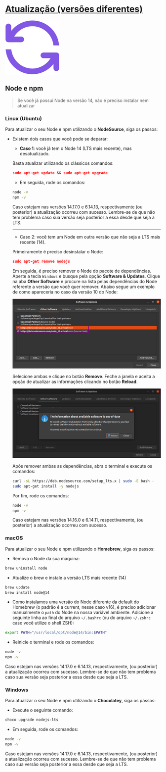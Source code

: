 # [Atualização (versões diferentes)](https://www.notion.so/Atualiza-o-vers-es-diferentes-af8018a9df504d5d91c662ed4cea9e08)

![ícone][icone-atualizacao]

## Node e npm

> Se você já possui Node na versão 14, não é preciso instalar nem atualizar

### Linux (Ubuntu)

Para atualizar o seu Node e npm utilizando o **NodeSource**, siga os passos:

- Existem dois casos que você pode se deparar:
    - **Caso 1**: você já tem o Node 14 (LTS mais recente), mas desatualizado.

    Basta atualizar utilizando os clássicos comandos:

    ```json
    sudo apt-get update && sudo apt-get upgrade
    ```

    - Em seguida, rode os comandos:

    ```bash
    node -v
    npm -v
    ```

    Caso estejam nas versões 14.17.0 e 6.14.13, respectivamente (ou posterior) a atualização ocorreu com sucesso. Lembre-se de que não tem problema caso sua versão seja posterior a essa desde que seja a LTS.

    ---

    - Caso 2: você tem um Node em outra versão que não seja a LTS mais recente (14).

    Primeiramente é preciso desinstalar o Node:

    ```json
    sudo apt-get remove nodejs
    ```

    Em seguida, é preciso remover o Node do pacote de dependências. Aperte a tecla `Windows` e busque pela opção **Software & Updates**. Clique na aba **Other Software** e procure na lista pelas dependências do Node referente a versão que você quer remover. Abaixo segue um exemplo de como apareceria no caso da versão 10 do Node:

    ![remover node das dependências - passo 1][remover-node-dependencias-1]

    Selecione ambas e clique no botão **Remove**. Feche a janela e aceita a opção de atualizar as informações clicando no botão **Reload**.

    ![remover node das dependências - passo 2][remover-node-dependencias-2]

    Após remover ambas as dependências, abra o terminal e execute os comandos:

    ```bash
    curl -sL https://deb.nodesource.com/setup_lts.x | sudo -E bash -
    sudo apt-get install -y nodejs
    ```

    Por fim, rode os comandos:

    ```bash
    node -v
    npm -v
    ```

    Caso estejam nas versões 14.16.0 e 6.14.11, respectivamente, (ou posterior) a atualização ocorreu com sucesso.

### macOS

Para atualizar o seu Node e npm utilizando o **Homebrew**, siga os passos:

- Remova o Node da sua máquina:

```bash
brew uninstall node
```

- Atualize o brew e instale a versão LTS mais recente (14)

```bash
brew update
brew install node@14
```

- Como instalamos uma versão do Node diferente da default do Homebrew (o padrão é a current, nesse caso v16), é preciso adicionar manualmente o `path` do Node na nossa variável ambiente. Adicione a seguinte linha ao final do arquivo `~/.bashrc` (ou do arquivo `~/.zshrc` caso você utilize o shell ZSH):

```bash
export PATH="/usr/local/opt/node@14/bin:$PATH"
```

- Reinicie o terminal e rode os comandos:

```bash
node -v
npm -v
```

Caso estejam nas versões 14.17.0 e 6.14.13, respectivamente, (ou posterior) a atualização ocorreu com sucesso. Lembre-se de que não tem problema caso sua versão seja posterior a essa desde que seja a LTS.

### Windows

Para atualizar o seu Node e npm utilizando o **Chocolatey**, siga os passos:

- Execute o seguinte comando:

```bash
choco upgrade nodejs-lts
```

- Em seguida, rode os comandos:

```bash
node -v
npm -v
```

Caso estejam nas versões 14.17.0 e 6.14.13, respectivamente, (ou posterior) a atualização ocorreu com sucesso. Lembre-se de que não tem problema caso sua versão seja posterior a essa desde que seja a LTS.

   [icone-atualizacao]: ./img/atualizacao.svg
   [remover-node-dependencias-1]: ./img/remover-node-dependencias-1.png
   [remover-node-dependencias-2]: ./img/remover-node-dependencias-2.png
